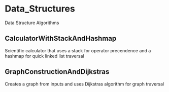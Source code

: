 # Data_Structures

Data Structure Algorithms

## CalculatorWithStackAndHashmap

Scientific calculator that uses a stack for operator precendence and a hashmap for quick linked list traversal

## GraphConstructionAndDijkstras

Creates a graph from inputs and uses Dijkstras algorithm for graph traversal